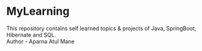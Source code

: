 # MyLearning
This repository contains self learned topics &amp; projects of Java, SpringBoot, Hibernate and SQL.
<br>
Author - Aparna Atul Mane
